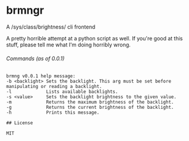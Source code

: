 # brmngr
A /sys/class/brightness/ cli frontend

A pretty horrible attempt at a python script as well. If you're good at this stuff, please tell me what I'm doing horribly wrong.

###### Commands (as of 0.0.1)

```
brmng v0.0.1 help message:
-b <backlight> Sets the backlight. This arg must be set before manipulating or reading a backlight.
-l             Lists available backlights.
-s <value>     Sets the backlight brightness to the given value.
-m             Returns the maximum brightness of the backlight.
-g             Returns the current brightness of the backlight.
-h             Prints this message.

## License

MIT
